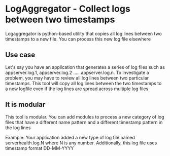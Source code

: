 # LogAggregator - Collect logs between two timestamps

Logaggregator is python-based utility that copies all log lines between two timestamps to a new file. You can process this new log file elsewhere

## Use case
Let's say you have an application that generates a series of log files such as appserver.log.1, appserver.log.2 ..... appserver.log.n.
To investigate a problem, you may have to review all log lines between two particular timestamps. This tool will copy all log lines between the two timestamps to a new logfile even if the log lines are spread across multiple log files

## It is modular
This tool is modular. You can add modules to process a new category of log files that have a different name pattern and a different timestamp pattern in the log lines

Example: Your application added a new type of log file named serverhealth.log.N where N is any number. Additionally, this log file uses timestamp format DD-MM-YYYY


